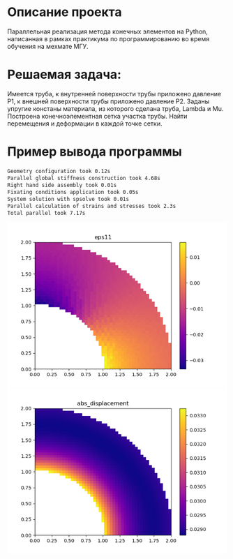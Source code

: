 # Описание проекта
Параллельная реализация метода конечных элементов на Python, написанная в рамках практикума по программированию во время обучения на мехмате МГУ.


# Решаемая задача:

Имеется труба, к внутренней поверхности трубы приложено давление P1, к внешней поверхности трубы приложено давление P2. Заданы упругие констаны материала, из которого сделана труба, Lambda и Mu. Построена конечноэлементная сетка участка трубы. Найти перемещения и деформации в каждой точке сетки.


# Пример вывода программы
```
Geometry configuration took 0.12s
Parallel global stiffness construction took 4.68s
Right hand side assembly took 0.01s
Fixating conditions application took 0.05s
System solution with spsolve took 0.01s
Parallel calculation of strains and stresses took 2.3s
Total parallel took 7.17s
```
![Screenshot](images/eps11.png)
![Screenshot](images/abs_displacement.png)
